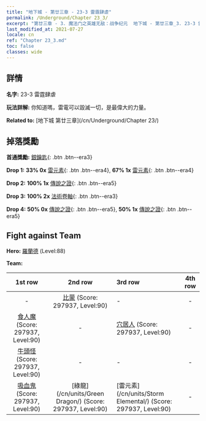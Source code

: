 ```yaml
---
title: "地下城 - 第廿三章 - 23-3 雷霆肆虐"
permalink: /Underground/Chapter 23_3/
excerpt: "第廿三章 - 3. 魔法门之英雄无敌：战争纪元  地下城 - 第廿三章_3. 23-3 雷霆肆虐"
last_modified_at: 2021-07-27
locale: cn
ref: "Chapter 23_3.md"
toc: false
classes: wide
---
```


## 詳情

 **名字:** 23-3 雷霆肆虐

 **玩法詳解:**       你知道嗎，雷電可以毀滅一切，是最偉大的力量。

 **Related to:** [地下城 第廿三章](/cn/Underground/Chapter 23/)

## 掉落獎勵

 **首通獎勵:** [銀鑰匙](/cn/Items/con_693/){: .btn .btn--era3}

 **Drop 1:** **33% 0x** [雷元素](/cn/Items/unt_263/){: .btn .btn--era4}, **67% 1x** [雷元素](/cn/Items/unt_263/){: .btn .btn--era4}

 **Drop 2:** **100% 1x** [傳說之證](/cn/Items/mat_88/){: .btn .btn--era5}

 **Drop 3:** **100% 2x** [法術卷軸](/cn/Items/con_694/){: .btn .btn--era3}

 **Drop 4:** **50% 0x** [傳說之證](/cn/Items/mat_81/){: .btn .btn--era5}, **50% 1x** [傳說之證](/cn/Items/mat_81/){: .btn .btn--era5}


## Fight against Team
 **Hero:** [羅蘭德](/cn/heroes/Roland/) (Level:88)

 **Team:**


  | 1st row | 2nd row | 3rd row | 4th row |
  |:----:|:----:|:----|:----:|
  | - | [比蒙](/cn/units/Behemoth/) (Score: 297937, Level:90)  | - | - |
  | [食人魔](/cn/units/Ogre/) (Score: 297937, Level:90)  | - | [穴居人](/cn/units/Troglodyte/) (Score: 297937, Level:90)  | - |
  | [牛頭怪](/cn/units/Minotaur/) (Score: 297937, Level:90)  | - | - | - |
  | [吸血鬼](/cn/units/Vampire/) (Score: 297937, Level:90)  | [綠龍](/cn/units/Green Dragon/) (Score: 297937, Level:90)  | [雷元素](/cn/units/Storm Elemental/) (Score: 297937, Level:90)  | - |


